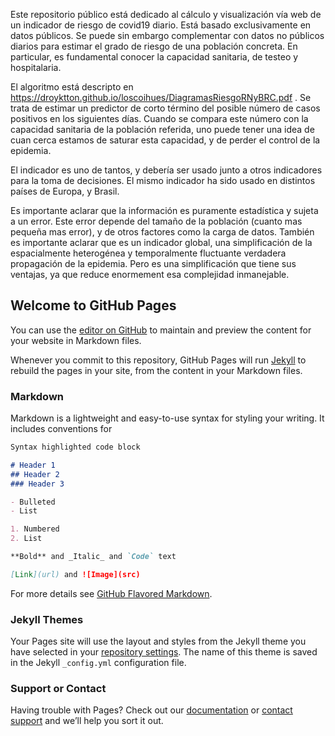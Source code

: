 Este repositorio público está dedicado al cálculo y visualización vía web de un indicador de riesgo de covid19 diario.
Está basado exclusivamente en datos públicos. Se puede sin embargo complementar con datos no públicos diarios para estimar el grado de riesgo de una población concreta. En particular, es fundamental conocer la capacidad sanitaria, de testeo y hospitalaria.  

El algoritmo está descripto en https://droyktton.github.io/loscoihues/DiagramasRiesgoRNyBRC.pdf .
Se trata de estimar un predictor de corto término del posible número de casos positivos en los siguientes días.
Cuando se compara este número con la capacidad sanitaria de la población referida, uno puede tener una idea de 
cuan cerca estamos de saturar esta capacidad, y de perder el control de la epidemia.

El indicador es uno de tantos, y debería ser usado junto a otros indicadores para la toma de decisiones.
El mismo indicador ha sido usado en distintos países de Europa, y Brasil. 

Es importante aclarar que la información es puramente estadística y sujeta a un error. Este error depende del tamaño de la población (cuanto mas pequeña mas error), y de otros factores como la carga de datos. También es importante aclarar que es un indicador global, una simplificación de la espacialmente heterogénea y temporalmente fluctuante verdadera propagación de la epidemia. Pero es una simplificación que tiene sus ventajas, ya que reduce enormement esa complejidad inmanejable.





## Welcome to GitHub Pages

You can use the [editor on GitHub](https://github.com/droyktton/loscoihues/edit/master/README.md) to maintain and preview the content for your website in Markdown files.

Whenever you commit to this repository, GitHub Pages will run [Jekyll](https://jekyllrb.com/) to rebuild the pages in your site, from the content in your Markdown files.

### Markdown

Markdown is a lightweight and easy-to-use syntax for styling your writing. It includes conventions for

```markdown
Syntax highlighted code block

# Header 1
## Header 2
### Header 3

- Bulleted
- List

1. Numbered
2. List

**Bold** and _Italic_ and `Code` text

[Link](url) and ![Image](src)
```

For more details see [GitHub Flavored Markdown](https://guides.github.com/features/mastering-markdown/).

### Jekyll Themes

Your Pages site will use the layout and styles from the Jekyll theme you have selected in your [repository settings](https://github.com/droyktton/loscoihues/settings). The name of this theme is saved in the Jekyll `_config.yml` configuration file.

### Support or Contact

Having trouble with Pages? Check out our [documentation](https://help.github.com/categories/github-pages-basics/) or [contact support](https://github.com/contact) and we’ll help you sort it out.
